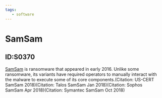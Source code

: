 ```yaml
---
tags:
   - software
---
```

# SamSam
## ID:S0370
[SamSam](software/S0370) is ransomware that appeared in early 2016. Unlike some ransomware, its variants have required operators to manually interact with the malware to execute some of its core components.(Citation: US-CERT SamSam 2018)(Citation: Talos SamSam Jan 2018)(Citation: Sophos SamSam Apr 2018)(Citation: Symantec SamSam Oct 2018)
